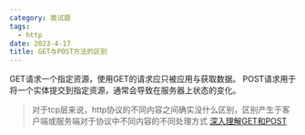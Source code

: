 ```yaml
---
category: 面试题    
tags:
  - http
date: 2023-4-17
title: GET与POST方法的区别
---
```


GET请求一个指定资源，使用GET的请求应只被应用与获取数据。
POST请求用于将一个实体提交到指定资源，通常会导致在服务器上状态的变化。


> 对于tcp层来说，http协议的不同内容之间确实没什么区别，区别产生于客户端或服务端对于协议中不同内容的不同处理方式
> [深入理解GET和POST](https://www.zhihu.com/question/28586791/answer/767316172)
> 